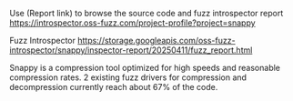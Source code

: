 Use (Report link) to browse the source code and fuzz introspector report https://introspector.oss-fuzz.com/project-profile?project=snappy

Fuzz Introspector
https://storage.googleapis.com/oss-fuzz-introspector/snappy/inspector-report/20250411/fuzz_report.html

Snappy is a compression tool optimized for high speeds and reasonable compression rates.  2 existing fuzz drivers for compression and decompression currently reach about 67% of the code.
